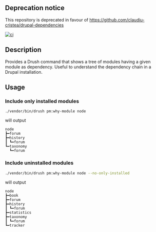 ## Deprecation notice

This repository is deprecated in favour of https://github.com/claudiu-cristea/drupal-dependencies

[![ci](https://github.com/claudiu-cristea/why-module/actions/workflows/ci.yml/badge.svg)](https://github.com/claudiu-cristea/why-module/actions/workflows/ci.yml)

## Description

Provides a Drush command that shows a tree of modules having a given module as
dependency. Useful to understand the dependency chain in a Drupal installation.

## Usage

### Include only installed modules

```bashcated in fav
./vendor/bin/drush pm:why-module node
```

will output

```
node
┣━forum
┣━history
┃ ┗━forum
┗━taxonomy
  ┗━forum
```

### Include uninstalled modules

```bash
./vendor/bin/drush pm:why-module node --no-only-installed
```

will output

```
node
┣━book
┣━forum
┣━history
┃ ┗━forum
┣━statistics
┣━taxonomy
┃ ┗━forum
┗━tracker
```
